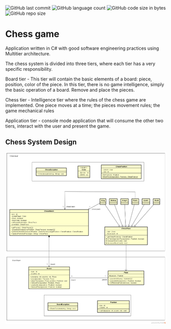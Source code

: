 ![GitHub last commit](https://img.shields.io/github/last-commit/fredericoahb/xadrez-console)
![GitHub language count](https://img.shields.io/github/languages/count/fredericoahb/xadrez-console)
![GitHub code size in bytes](https://img.shields.io/github/languages/code-size/fredericoahb/xadrez-console)
![GitHub repo size](https://img.shields.io/github/repo-size/fredericoahb/xadrez-console)



# Chess game

Application written in C# with good software engineering practices using Multitier architecture.

The chess system is divided into three tiers, where each tier has a very specific responsibility.

Board tier - This tier will contain the basic elements of a board: piece, position, color of the piece. In this tier, there is no game intelligence, simply the basic operation of a board. Remove and place the pieces.

Chess tier - Intelligence tier where the rules of the chess game are implemented. One piece moves at a time; the pieces movement rules; the game mechanical rules 

Application tier - console mode application that will consume the other two tiers, interact with the user and present the game.

## Chess System Design

![Design 1](https://github.com/fredericoahb/chess-system-java/blob/master/chess-system-design.png)
